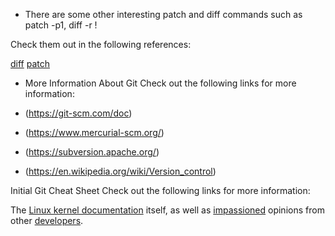 - There are some other interesting patch and diff commands such as patch -p1, diff -r !

Check them out in the following references:

[diff](http://man7.org/linux/man-pages/man1/diff.1.html)
[patch](http://man7.org/linux/man-pages/man1/patch.1.html)


- More Information About Git
Check out the following links for more information:

- (https://git-scm.com/doc)
- (https://www.mercurial-scm.org/)
- (https://subversion.apache.org/)
- (https://en.wikipedia.org/wiki/Version_control)

Initial Git Cheat Sheet
Check out the following links for more information:

The [Linux kernel documentation](https://git.kernel.org/pub/scm/linux/kernel/git/torvalds/linux.git/tree/Documentation/process/submitting-patches.rst?id=HEAD) itself, as well as [impassioned](https://commit.style) opinions from other [developers](https://thoughtbot.com/blog/5-useful-tips-for-a-better-commit-message). 

